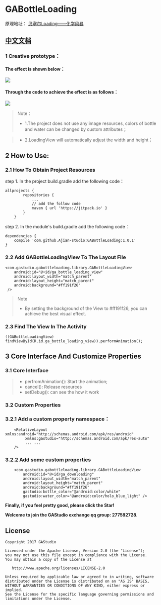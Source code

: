 # GABottleLoading

原理地址： [贝塞尔Loading——化学风暴](https://mp.weixin.qq.com/s?__biz=MzAxNzMxNzk5OQ%3D%3D&sn=6f9e3b2fc27835aa3cdf8d88103383d9&chksm=83f8260ab48faf1cbf90aa0e174ed7c0522b887fc9c0f1becb221b701d7e317dca572069ecbb&mid=2649485066&utm_medium=email&utm_source=gank.io&idx=1#rd)

## [中文文档](https://github.com/Ajian-studio/GABottleLoading/blob/master/README_CN.md)

### 1 Creative prototype：

#### The effect is shown below：

![](https://github.com/Ajian-studio/GABottleLoading/raw/master/raw/bottleLoading_origin.gif)

#### Through the code to achieve the effect is as follows：

![](https://github.com/Ajian-studio/GABottleLoading/raw/master/raw/totalAnimation.gif)

> Note：
> 
> * 1.The project does not use any image resources, colors of bottle and water can be changed by custom attributes；

> * 2.LoadingView will automatically adjust the width and height；

## 2 How to Use:

### 2.1 How To Obtain Project Resources

step 1. In the project build.gradle add the following code：

```
allprojects {
		repositories {
			...
            // add the follow code
			maven { url 'https://jitpack.io' }
		}
	}
```
step 2. In the module's build.gradle add the following code：

```
dependencies {
	compile 'com.github.Ajian-studio:GABottleLoading:1.0.1'
}

```

### 2.2 Add GABottleLoadingView To The Layout File

```
<com.gastudio.gabottleloading.library.GABottleLoadingView
    android:id="@+id/ga_bottle_loading_view"
    android:layout_width="match_parent"
    android:layout_height="match_parent"
    android:background="#ff191f26"
 />
```
> Note
> 
> * By setting the background of the View to #ff191f26, you can achieve the best visual effect.
### 2.3 Find The View In The Activity
```
((GABottleLoadingView) findViewById(R.id.ga_bottle_loading_view)).performAnimation();
```

## 3 Core Interface And Customize Properties

### 3.1 Core Interface
> * perfromAnimation(): Start the animation;
> * cancel(): Release resources
> * setDebug(): can see the how it work

### 3.2 Custom Properties

### 3.2.1 Add a custom property namespace：

```
    <RelativeLayout xmlns:android="http://schemas.android.com/apk/res/android"
         xmlns:gastudio="http://schemas.android.com/apk/res-auto"
         ... ...
    />
```
### 3.2.2 Add some custom properties

```
    <com.gastudio.gabottleloading.library.GABottleLoadingView
        android:id="@+id/ga_downloading"
        android:layout_width="match_parent"
        android:layout_height="match_parent"
        android:background="#ff191f26"
        gastudio:bottle_color="@android:color/white"
        gastudio:water_color="@android:color/holo_blue_light" />
```

**Finally, if you feel pretty good, please click the Star!**

**Welcome to join the GAStudio exchange qq group: 277582728.**

## License
    Copyright 2017 GAStudio

    Licensed under the Apache License, Version 2.0 (the "License");
    you may not use this file except in compliance with the License.
    You may obtain a copy of the License at

       http://www.apache.org/licenses/LICENSE-2.0

    Unless required by applicable law or agreed to in writing, software
    distributed under the License is distributed on an "AS IS" BASIS,
    WITHOUT WARRANTIES OR CONDITIONS OF ANY KIND, either express or implied.
    See the License for the specific language governing permissions and
    limitations under the License.

